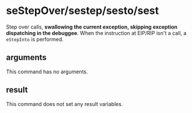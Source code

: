 # seStepOver/sestep/sesto/sest

Step over calls, **swallowing the current exception, skipping exception dispatching in the debuggee**. When the instruction at EIP/RIP isn't a call, a `eStepInto` is performed.

## arguments

This command has no arguments.

## result

This command does not set any result variables.
